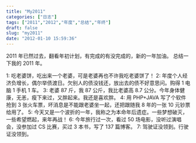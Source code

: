 ```yaml
---
title: "My2011"
categories: ["日志"]
tags: ["2011","2012","年度","总结","年终"]
draft: false
slug: "my2011"
date: "2012-01-10 15:59:36"
---
```


2011 年已然过去，翻看年初计划，有完成的有没完成的，新的一年加油。
总结一下我的 2011 年。

1: 吃老婆饼，吃出来一个老婆，可是老婆再也不许我吃老婆饼了！ 
2: 年度个人经济负增长，偶尔举债渡日。欠别人的债没钱还，放出去的债不好意思问。购得 1 电脑 1 手机 1 车。
3: 老婆 87 斤，我 87 公斤，我比老婆高 8.7 公分。今年身体健康，无恙，瘦下来过，又胖起来。我还是喜欢胖。
4: 用 PHP+JAVA 写了个软件抢到 3 张火车票，坏消息是不能跟老婆坐一起，还把跟随我 8 年的一张 10 元钞票给用了。
5: 今天又是一个波折的一年，我称之为本命年后遗症。一些梦想破灭，一些希望燃起，来年再战！
6: 今年旅行过一次，看过 50 场电影，没听过演唱会，没参加过 CS 比赛，买过 3 本书，写了 137 篇博客。
7: 驾驶证没领到。行驶证没领到。


